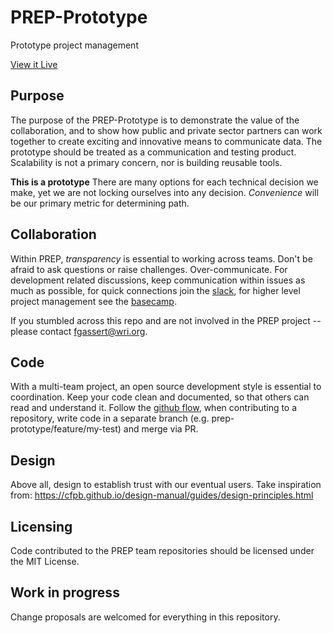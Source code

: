 # PREP-Prototype
Prototype project management

[View it Live](http://apfister.github.io/prep-prototype/)

## Purpose
The purpose of the PREP-Prototype is to demonstrate the value of the collaboration, and to show how public and private sector partners can work together to create exciting and innovative means to communicate data. The prototype should be treated as a communication and testing product. Scalability is not a primary concern, nor is building reusable tools.

**This is a prototype** There are many options for each technical decision we make, yet we are not locking ourselves into any decision. _Convenience_ will be our primary metric for determining path.

## Collaboration
Within PREP, _transparency_ is essential to working across teams. Don't be afraid to ask questions or raise challenges. Over-communicate.
For development related discussions, keep communication within issues as much as possible, for quick connections join the [slack](https://prep-comms.slack.com/), for higher level project management see the [basecamp](https://3.basecamp.com/3258807/projects/438588).

If you stumbled across this repo and are not involved in the PREP project -- please contact fgassert@wri.org.

## Code
With a multi-team project, an open source development style is essential to coordination. Keep your code clean and documented, so that others can read and understand it. Follow the [github flow](https://guides.github.com/introduction/flow/), when contributing to a repository, write code in a separate branch (e.g. prep-prototype/feature/my-test) and merge via PR.

## Design
Above all, design to establish trust with our eventual users. Take inspiration from: https://cfpb.github.io/design-manual/guides/design-principles.html

## Licensing
Code contributed to the PREP team repositories should be licensed under the MIT License.

## Work in progress
Change proposals are welcomed for everything in this repository.


